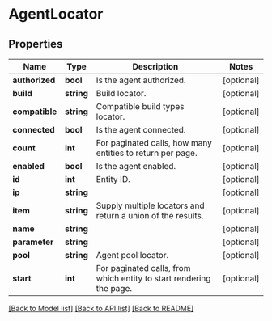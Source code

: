 # AgentLocator

## Properties
Name | Type | Description | Notes
------------ | ------------- | ------------- | -------------
**authorized** | **bool** | Is the agent authorized. | [optional] 
**build** | **string** | Build locator. | [optional] 
**compatible** | **string** | Compatible build types locator. | [optional] 
**connected** | **bool** | Is the agent connected. | [optional] 
**count** | **int** | For paginated calls, how many entities to return per page. | [optional] 
**enabled** | **bool** | Is the agent enabled. | [optional] 
**id** | **int** | Entity ID. | [optional] 
**ip** | **string** |  | [optional] 
**item** | **string** | Supply multiple locators and return a union of the results. | [optional] 
**name** | **string** |  | [optional] 
**parameter** | **string** |  | [optional] 
**pool** | **string** | Agent pool locator. | [optional] 
**start** | **int** | For paginated calls, from which entity to start rendering the page. | [optional] 

[[Back to Model list]](../README.md#documentation-for-models) [[Back to API list]](../README.md#documentation-for-api-endpoints) [[Back to README]](../README.md)


